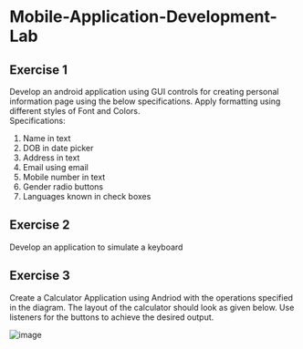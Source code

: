 # Mobile-Application-Development-Lab
## Exercise 1
Develop an android application using GUI controls for creating personal information page 
using the below specifications. Apply formatting using different styles of Font and Colors.<br/>
Specifications:
1. Name in text
2. DOB in date picker
3. Address in text
4. Email using email
5. Mobile number in text
6. Gender radio buttons
7. Languages known in check boxes

## Exercise 2
Develop an application to simulate a keyboard

## Exercise 3
Create a Calculator Application using Andriod with the operations specified in the diagram. The layout 
of the calculator should look as given below. Use listeners for the buttons to achieve the desired output.

![image](https://user-images.githubusercontent.com/72556340/131883711-5cf621d5-fa48-454c-8f41-68f199cb39e0.png)

